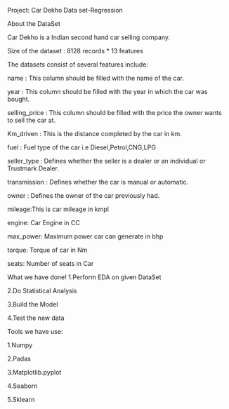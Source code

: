Project: Car Dekho Data set-Regression

About the DataSet

Car Dekho is a Indian second hand car selling company.

Size of the dataset : 8128 records * 13 features

The datasets consist of several features include:

name : This column should be filled with the name of the car.

year : This column should be filled with the year in which the car was bought.

selling_price : This column should be filled with the price the owner wants to sell the car at.

Km_driven : This is the distance completed by the car in km.

fuel : Fuel type of the car i.e Diesel,Petrol,CNG,LPG

seller_type : Defines whether the seller is a dealer or an individual or Trustmark Dealer.

transmission : Defines whether the car is manual or automatic.

owner : Defines the owner of the car previously had.

mileage:This is car mileage in kmpl

engine: Car Engine in CC

max_power: Maximum power car can generate in bhp

torque: Torque of car in Nm

seats: Number of seats in Car

What we have done!
1.Perform EDA on given DataSet

2.Do Statistical Analysis

3.Build the Model

4.Test the new data


Tools we have use:

1.Numpy

2.Padas

3.Matplotlib.pyplot

4.Seaborn

5.Sklearn

